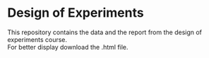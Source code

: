 # Design of Experiments

This repository contains the data and the report from the design of experiments course.\
For better display download the .html file.
